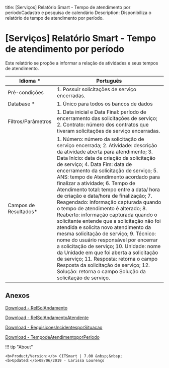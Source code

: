 title:  [Serviços] Relatório Smart - Tempo de atendimento por períodoCadastro e pesquisa de calendário
Description: Disponibiliza o relatório de tempo de atendimento por período. 
# [Serviços] Relatório Smart - Tempo de atendimento por período

Este relatório se propõe a informar a relação de atividades e seus tempos de atendimento.

| Idioma *              | Português                                                                                                                                                                                                                                                                                                                                                                                                                                                                                                                                                                                                                                                                                                                                                                                                                                                                                                                                            |
|-----------------------|------------------------------------------------------------------------------------------------------------------------------------------------------------------------------------------------------------------------------------------------------------------------------------------------------------------------------------------------------------------------------------------------------------------------------------------------------------------------------------------------------------------------------------------------------------------------------------------------------------------------------------------------------------------------------------------------------------------------------------------------------------------------------------------------------------------------------------------------------------------------------------------------------------------------------------------------------|
| Pré-condições         | 1. Possuir solicitações de serviço encerradas.                                                                                                                                                                                                                                                                                                                                                                                                                                                                                                                                                                                                                                                                                                                                                                                                                                                                                                       |
| Database *            | 1. Único para todos os bancos de dados                                                                                                                                                                                                                                                                                                                                                                                                                                                                                                                                                                                                                                                                                                                                                                                                                                                                                                               |
| Filtros/Parâmetros    | 1. Data inicial e Data Final: período de encerramento das solicitações de serviço; 2. Contrato: número dos contratos que tiveram solicitações de serviço encerradas.                                                                                                                                                                                                                                                                                                                                                                                                                                                                                                                                                                                                                                                                                                                                                                                 |
| Campos de Resultados* | 1. Número: número da solicitação de serviço encerrada; 2. Atividade: descrição da atividade aberta para atendimento; 3. Data Início: data de criação da solicitação de serviço; 4. Data Fim: data de encerramento da solicitação de serviço; 5. ANS: tempo de Atendimento acordado para finalizar a atividade; 6. Tempo de Atendimento total: tempo entre a data/ hora de criação e data/hora de finalização; 7. Reagendado: informação capturada quando o tempo de atendimento é alterado; 8. Reaberto: informação capturada quando o solicitante entende que a solicitação não foi atendida e solicita novo atendimento da mesma solicitação de serviço; 9. Técnico: nome do usuário responsável por encerrar a solicitação de serviço; 10. Unidade: nome da Unidade em que foi aberta a solicitação de serviço; 11. Resposta: retorna o campo Resposta da solicitação de serviço; 12. Solução: retorna o campo Solução da solicitação de serviço. |


Anexos
--------

[Download - RelSolAndamento][1]

[Download - RelSolAndamentoAtendente][2]

[Download - RequisicoesIncidentesporSituacao][3]

[Download - TempodeAtendimentoporPeriodo][4]


!!! tip "About"

    <b>Product/Version:</b> CITSmart | 7.00 &nbsp;&nbsp;
    <b>Updated:</b>08/06/2019 - Larissa Lourenço

[1]:/pt-br/docs/citsmart-platform-7/additional-features/reports/create/smart-reports/configuration/images/RelSolAndamento.citreport

[2]:/pt-br/docs/citsmart-platform-7/additional-features/reports/create/smart-reports/configuration/images/RelSolAndamentoAtendente.citreport

[3]:/pt-br/docs/citsmart-platform-7/additional-features/reports/create/smart-reports/configuration/images/RelSolAndamentoAtendente.citreport

[4]:/pt-br/docs/citsmart-platform-7/additional-features/reports/create/smart-reports/configuration/images/Tempodeatendimentoporperiodo.citreport
